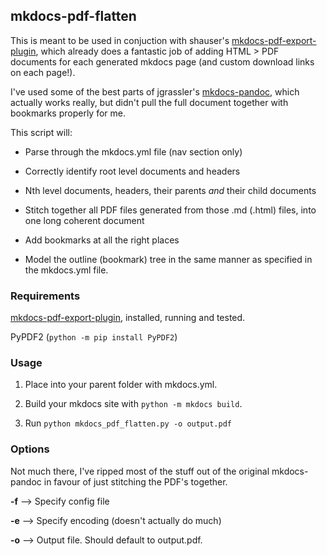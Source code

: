 ## mkdocs-pdf-flatten

This is meant to be used in conjuction with shauser's [mkdocs-pdf-export-plugin](https://github.com/shauser/mkdocs-pdf-export-plugin), which already does a fantastic job of adding HTML > PDF documents for each generated mkdocs page (and custom download links on each page!).

I've used some of the best parts of jgrassler's [mkdocs-pandoc](https://github.com/jgrassler/mkdocs-pandoc), which actually works really, but didn't pull the full document together with bookmarks properly for me.

This script will:

* Parse through the mkdocs.yml file (nav section only)

* Correctly identify root level documents and headers

* Nth level documents, headers, their parents *and* their child documents

* Stitch together all PDF files generated from those .md (.html) files, into one long coherent document

* Add bookmarks at all the right places

* Model the outline (bookmark) tree in the same manner as specified in the mkdocs.yml file.

### Requirements

  [mkdocs-pdf-export-plugin](https://github.com/shauser/mkdocs-pdf-export-plugin), installed, running and tested.

  PyPDF2 (`python -m pip install PyPDF2`)

### Usage

1. Place into your parent folder with mkdocs.yml.

2. Build your mkdocs site with `python -m mkdocs build`.

3. Run `python mkdocs_pdf_flatten.py -o output.pdf`

### Options

Not much there, I've ripped most of the stuff out of the original mkdocs-pandoc in favour of just stitching the PDF's together.

  **-f** --> Specify config file

  **-e** --> Specify encoding (doesn't actually do much)

  **-o** --> Output file. Should default to output.pdf.
